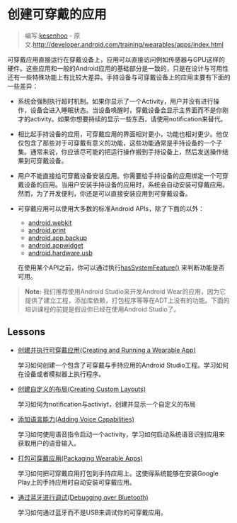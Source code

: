 # 创建可穿戴的应用

> 编写:[kesenhoo](https://github.com/kesenhoo) - 原文:<http://developer.android.com/training/wearables/apps/index.html>

可穿戴应用直接运行在穿戴设备上，应用可以直接访问例如传感器与GPU这样的硬件。这些应用和一般的Android应用的基础部分是一致的，只是在设计与可用性还有一些特殊功能上有比较大差异。手持设备与可穿戴设备上的应用主要有下面的一些差异：

* 系统会强制执行超时机制。如果你显示了一个Activity，用户并没有进行操作，设备会进入睡眠状态。当设备唤醒时，穿戴设备会显示主界面而不是你刚才的activity。如果你想要持续的显示一些东西，请使用notification来替代。
* 相比起手持设备的应用，可穿戴应用的界面相对更小，功能也相对更少。他仅仅包含了那些对于可穿戴有意义的功能，这些功能通常是手持设备的一个子集。通常来说，你应该尽可能的把运行操作搬到手持设备上，然后发送操作结果到可穿戴设备。
* 用户不能直接给可穿戴设备安装应用。你需要给手持设备的应用绑定一个可穿戴设备的应用。当用户安装手持设备的应用时，系统会自动安装可穿戴应用。然而，为了开发便利，你还是可以直接安装应用到可穿戴设备。
* 可穿戴应用可以使用大多数的标准Android APIs，除了下面的以外：
    * [android.webkit](http://developer.android.com/reference/android/webkit/package-summary.html)
    * [android.print](http://developer.android.com/reference/android/print/package-summary.html)
    * [android.app.backup](http://developer.android.com/reference/android/app/backup/package-summary.html)
    * [android.appwidget](http://developer.android.com/reference/android/appwidget/package-summary.html)
    * [android.hardware.usb](http://developer.android.com/reference/android/hardware/usb/package-summary.html)

  在使用某个API之前，你可以通过执行[hasSystemFeature()](http://developer.android.com/reference/android/content/pm/PackageManager.html#hasSystemFeature(java.lang.String)) 来判断功能是否可用。

> **Note:** 我们推荐使用Android Studio来开发Android Wear的应用，因为它提供了建立工程，添加库依赖，打包程序等等在ADT上没有的功能。下面的培训课程的前提是假设你已经在使用Android Studio了。

## Lessons
* [创建并执行可穿戴应用(Creating and Running a Wearable App)](creating.html)

  学习如何创建一个包含了可穿戴与手持应用的Android Studio工程。学习如何在设备或者模拟器上执行程序。


* [创建自定义的布局(Creating Custom Layouts)](layouts.html)

  学习如何为notification与activiyt，创建并显示一个自定义的布局


* [添加语言能力(Adding Voice Capabilities)](voice.html)

  学习如何使用语音指令启动一个activity，学习如何启动系统语音识别应用来获取用户的语音输入。


* [打包可穿戴应用(Packaging Wearable Apps)](packaging.html)

  学习如何把可穿戴应用打包到手持应用上。这使得系统能够在安装Google Play上的手持应用时自动安装可穿戴应用。


* [通过蓝牙进行调试(Debugging over Bluetooth)](bt-debugging.html)

  学习如何通过蓝牙而不是USB来调试你的可穿戴应用。

